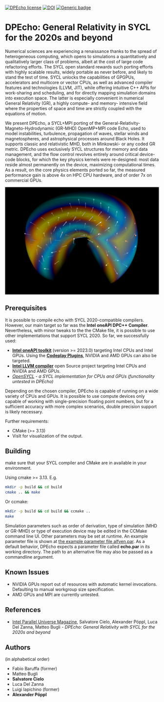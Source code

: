 [![DPEcho license](https://img.shields.io/badge/License-Apache_2.0-green.svg)](https://github.com/LRZ-BADW/DPEcho/blob/main/LICENSE) [![DOI](https://zenodo.org/badge/554711124.svg)](https://zenodo.org/badge/latestdoi/554711124) [![Generic badge](https://img.shields.io/badge/Language-SYCL%202020-orange.svg)](https://shields.io/)

# DPEcho: General Relativity in SYCL for the 2020s and beyond
Numerical sciences are experiencing a renaissance thanks to the spread of heterogeneous computing, which opens to simulations a quantitatively and qualitatively larger class of problems, albeit at the cost of large code refactoring efforts.
The SYCL open standard rewards such porting efforts with highly scalable results, widely portable as never before, and likely to stand the test of time.
SYCL unlocks the capabilities of GPGPUs, accelerators and multicore or vector CPUs, as well as advanced compiler features and technologies (LLVM, JIT), while offering intuitive C++ APIs for work-sharing and scheduling, and for directly mapping simulation domains into execution space.
The latter is especially convenient in numerical General Relativity (GR), a highly compute- and memory- intensive field where the properties of space and time are strictly coupled with the equations of motion.

We present DPEcho, a SYCL+MPI porting of the General-Relativity-Magneto-Hydrodynamic (GR-MHD) OpenMP+MPI code Echo, used to model instabilities, turbulence, propagation of waves, stellar winds and magnetospheres, and astrophysical processes around Black Holes.
It supports classic and relativistic MHD, both in Minkowski- or any coded GR metric.
DPEcho uses exclusively SYCL structures for memory and data management, and the flow control revolves entirely around critical device-code blocks, for which the key physics kernels were re-designed: most data reside almost permanently on the device, maximizing computational times.
As a result, on the core physics elements ported so far, the measured performance gain is above 4x on HPC CPU hardware, and of order 7x on commercial GPUs.

![DPEcho AlfVen wave with polar coordinates](docs/dpecho_alfven_polar.png)

## Prerequisites

It is possible to compile echo with SYCL 2020-compatible compilers.
However, our main target so far was the **Intel oneAPI DPC++ Compiler**.
Nevertheless, with minor tweaks to the the CMake file, it is possible to use other implementations that support SYCL 2020.
So far, we successfully used:

* **[Intel oneAPI toolkit](https://www.intel.com/content/www/us/en/developer/tools/oneapi/overview.html)** (version >= 2023.0) targeting Intel CPUs and Intel GPUs. Using the **[Codeplay Plugins](https://codeplay.com/solutions/oneapi/)**, NVIDIA and AMD GPUs can also be targeted.
* **[Intel LLVM compiler](https://github.com/intel/llvm)** open Source project targeting Intel CPUs and NVIDIA and AMD GPUs.
* **[OpenSYCL](https://github.com/OpenSYCL/OpenSYCL)* - a SYCL implementation for CPUs and GPUs (functionality untested in DPEcho)*

Depending on the chosen compiler, DPEcho is capable of running on a wide variety of CPUs and GPUs.
It is possible to use compute devices only capable of working with single-precision floating point numbers, but for a sufficient accuracy with more complex scenarios, double precision support is likely necessary.

Further requirements:
* CMake (>= 3.13)
* VisIt for visualization of the output.

## Building

make sure that your SYCL compiler and CMake are in available in your environment.

Using cmake >= 3.13. E.g.

``` bash
mkdir -p build && cd build
cmake .. && make
```
Or ccmake:
``` bash
mkdir -p build && cd build && ccmake ..
make
```

Simulation parameters such as order of derivation, type of simulation (MHD or GR-MHD) or type of execution device may be edited in the CCMake command line UI.
Other parameters may be set at runtime.
An example parameter file is shown at [the example parameter file alfven.par](examples/alfven.par).
As a default behavior, DPEcho expects a parameter file called **echo.par** in its working directory.
The path to an alternative file may also be passed as a commandline argument.

## Known Issues

* NVIDIA GPUs report out of resources with automatic kernel invocations. Defaulting to manual workgroup size specification.
* AMD GPUs and MPI are currently untested.

## References

* [Intel Parallel Universe Magazine](https://www.intel.com/content/www/us/en/developer/articles/technical/dpecho-general-relativity-sycl-for-2020-beyond.html#gs.pqrf25), Salvatore Cielo, Alexander Pöppl, Luca Del Zanna, Matteo Bugli - *DPEcho: General Relativity with SYCL for the 2020s and beyond*

## Authors
(in alphabetical order)
* Fabio Baruffa (former)
* Matteo Bugli
* **Salvatore Cielo**
* Luca Del Zanna
* Luigi Iapichino (former)
* **Alexander Pöppl**
